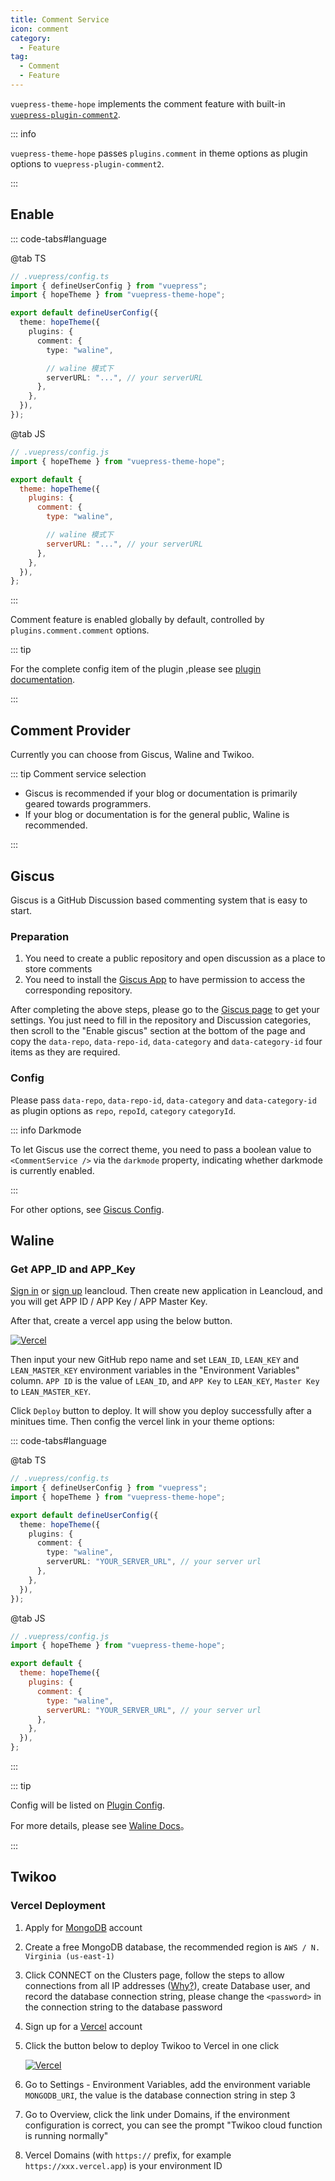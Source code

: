 ```yaml
---
title: Comment Service
icon: comment
category:
  - Feature
tag:
  - Comment
  - Feature
---
```


`vuepress-theme-hope` implements the comment feature with built-in [`vuepress-plugin-comment2`][comment2].

::: info

`vuepress-theme-hope` passes `plugins.comment` in theme options as plugin options to `vuepress-plugin-comment2`.

:::

<!-- more -->

## Enable <Badge text="Support page config" />

::: code-tabs#language

@tab TS

```ts {8,13}
// .vuepress/config.ts
import { defineUserConfig } from "vuepress";
import { hopeTheme } from "vuepress-theme-hope";

export default defineUserConfig({
  theme: hopeTheme({
    plugins: {
      comment: {
        type: "waline",

        // waline 模式下
        serverURL: "...", // your serverURL
      },
    },
  }),
});
```

@tab JS

```js {7,12}
// .vuepress/config.js
import { hopeTheme } from "vuepress-theme-hope";

export default {
  theme: hopeTheme({
    plugins: {
      comment: {
        type: "waline",

        // waline 模式下
        serverURL: "...", // your serverURL
      },
    },
  }),
};
```

:::

Comment feature is enabled globally by default, controlled by `plugins.comment.comment` options.

::: tip

For the complete config item of the plugin ,please see [plugin documentation][comment2].

:::

## Comment Provider

Currently you can choose from Giscus, Waline and Twikoo.

::: tip Comment service selection

- Giscus is recommended if your blog or documentation is primarily geared towards programmers.
- If your blog or documentation is for the general public, Waline is recommended.

:::

## Giscus

Giscus is a GitHub Discussion based commenting system that is easy to start.

### Preparation

1. You need to create a public repository and open discussion as a place to store comments
1. You need to install the [Giscus App](https://github.com/apps/giscus) to have permission to access the corresponding repository.

After completing the above steps, please go to the [Giscus page](https://giscus.app) to get your settings. You just need to fill in the repository and Discussion categories, then scroll to the "Enable giscus" section at the bottom of the page and copy the `data-repo`, `data-repo-id`, `data-category` and `data-category-id` four items as they are required.

### Config

Please pass `data-repo`, `data-repo-id`, `data-category` and `data-category-id` as plugin options as `repo`, `repoId`, `category` `categoryId`.

::: info Darkmode

To let Giscus use the correct theme, you need to pass a boolean value to `<CommentService />` via the `darkmode` property, indicating whether darkmode is currently enabled.

:::

For other options, see [Giscus Config][comment2-giscus-config].

## Waline

### Get APP_ID and APP_Key

[Sign in](https://console.leancloud.app/login) or [sign up](https://console.leancloud.app/register) leancloud. Then create new application in Leancloud, and you will get APP ID / APP Key / APP Master Key.

After that, create a vercel app using the below button.

[![Vercel](https://vercel.com/button)](https://vercel.com/import/project?template=https://github.com/lizheming/waline/tree/master/example)

Then input your new GitHub repo name and set `LEAN_ID`, `LEAN_KEY` and `LEAN_MASTER_KEY` environment variables in the "Environment Variables" column. `APP ID` is the value of `LEAN_ID`, and `APP Key` to `LEAN_KEY`, `Master Key` to `LEAN_MASTER_KEY`.

Click `Deploy` button to deploy. It will show you deploy successfully after a minitues time. Then config the vercel link in your theme options:

::: code-tabs#language

@tab TS

```ts
// .vuepress/config.ts
import { defineUserConfig } from "vuepress";
import { hopeTheme } from "vuepress-theme-hope";

export default defineUserConfig({
  theme: hopeTheme({
    plugins: {
      comment: {
        type: "waline",
        serverURL: "YOUR_SERVER_URL", // your server url
      },
    },
  }),
});
```

@tab JS

```js
// .vuepress/config.js
import { hopeTheme } from "vuepress-theme-hope";

export default {
  theme: hopeTheme({
    plugins: {
      comment: {
        type: "waline",
        serverURL: "YOUR_SERVER_URL", // your server url
      },
    },
  }),
};
```

:::

::: tip

Config will be listed on [Plugin Config][comment2-waline-config].

For more details, please see [Waline Docs](https://waline.js.org/en/)。

:::

## Twikoo

### Vercel Deployment

1. Apply for [MongoDB](https://www.mongodb.com/cloud/atlas/register) account
1. Create a free MongoDB database, the recommended region is `AWS / N. Virginia (us-east-1)`
1. Click CONNECT on the Clusters page, follow the steps to allow connections from all IP addresses ([Why?](https://vercel.com/support/articles/how-to-allowlist-deployment-ip-address)), create Database user, and record the database connection string, please change the `<password>` in the connection string to the database password
1. Sign up for a [Vercel](https://vercel.com/signup) account
1. Click the button below to deploy Twikoo to Vercel in one click

   [![Vercel](https://vercel.com/button)](https://vercel.com/import/project?template=https://github.com/imaegoo/twikoo/tree/dev/src/vercel-min)

1. Go to Settings - Environment Variables, add the environment variable `MONGODB_URI`, the value is the database connection string in step 3
1. Go to Overview, click the link under Domains, if the environment configuration is correct, you can see the prompt "Twikoo cloud function is running normally"
1. Vercel Domains (with `https://` prefix, for example `https://xxx.vercel.app`) is your environment ID

[comment2]: https://vuepress-theme-hope.github.io/v2/comment/
[comment2-giscus-config]: https://vuepress-theme-hope.github.io/v2/comment/config/giscus.html
[comment2-waline-config]: https://vuepress-theme-hope.github.io/v2/comment/config/waline.html

